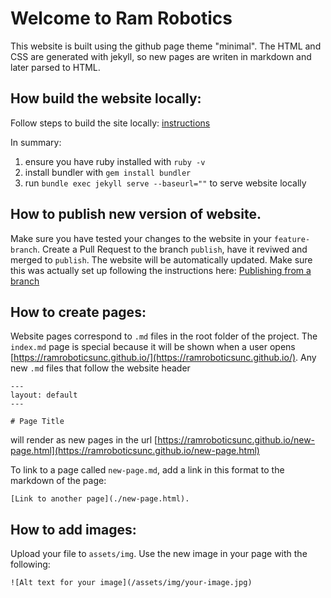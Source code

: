# Welcome to Ram Robotics

This website is built using the github page theme "minimal". The HTML and CSS are generated with jekyll, so new pages are writen in markdown and later parsed to HTML.

## How build the website locally:

Follow steps to build the site locally: [instructions](https://docs.github.com/en/pages/setting-up-a-github-pages-site-with-jekyll/testing-your-github-pages-site-locally-with-jekyll?platform=windows#building-your-site-locally)

In summary:
1. ensure you have ruby installed with `ruby -v` 
1. install bundler with `gem install bundler`
1. run `bundle exec jekyll serve --baseurl=""` to serve website locally

## How to publish new version of website.

Make sure you have tested your changes to the website in your `feature-branch`. Create a Pull Request to the branch `publish`, have it reviwed and merged to `publish`. The website will be automatically updated. Make sure this was actually set up following the instructions here: [Publishing from a branch](https://docs.github.com/en/pages/getting-started-with-github-pages/configuring-a-publishing-source-for-your-github-pages-site#publishing-from-a-branch)


## How to create pages:

Website pages correspond to `.md` files in the root folder of the project. The `index.md` page is special because it will be shown when a user opens [https://ramroboticsunc.github.io/](https://ramroboticsunc.github.io/). Any new `.md` files that follow the website header
```
---
layout: default
---

# Page Title
```
will render as new pages in the url [https://ramroboticsunc.github.io/new-page.html](https://ramroboticsunc.github.io/new-page.html)

To link to a page called `new-page.md`, add a link in this format to the markdown of the page:
```
[Link to another page](./new-page.html).
```



## How to add images:

Upload your file to `assets/img`. Use the new image in your page with the following:
```
![Alt text for your image](/assets/img/your-image.jpg)

```